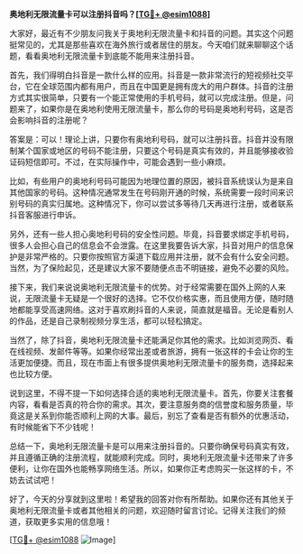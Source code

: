 **奥地利无限流量卡可以注册抖音吗？[[TG💪+ @esim1088](https://t.me/s/esim1088)]**

大家好，最近有不少朋友问我关于奥地利无限流量卡和抖音的问题。其实这个问题挺常见的，尤其是那些喜欢在海外旅行或者居住的朋友。今天咱们就来聊聊这个话题，看看奥地利无限流量卡到底能不能用来注册抖音。

首先，我们得明白抖音是一款什么样的应用。抖音是一款非常流行的短视频社交平台，它在全球范围内都有用户，而且在中国更是拥有庞大的用户群体。抖音的注册方式其实很简单，只要有一个能正常使用的手机号码，就可以完成注册。但是，问题来了，如果你是在奥地利使用无限流量卡，那么你的号码是奥地利号码，这是否会影响抖音的注册呢？

答案是：可以！理论上讲，只要你有奥地利号码，就可以注册抖音。抖音并没有限制某个国家或地区的号码不能注册，只要这个号码是真实有效的，并且能够接收验证码短信即可。不过，在实际操作中，可能会遇到一些小麻烦。

比如，有些用户的奥地利号码可能因为地理位置的原因，被抖音系统误认为是来自其他国家的号码。这种情况通常发生在号码刚开通的时候，系统需要一段时间来识别号码的真实归属地。这种情况下，你可以尝试多等待几天再进行注册，或者联系抖音客服进行申诉。

另外，还有一些人担心奥地利号码的安全性问题。毕竟，抖音要求绑定手机号码，很多人会担心自己的信息会不会泄露。在这里我要告诉大家，抖音对用户的信息保护是非常严格的。只要你按照官方渠道下载应用并注册，就不会有什么安全问题。当然，为了保险起见，还是建议大家不要随便点击不明链接，避免不必要的风险。

接下来，我们来说说奥地利无限流量卡的优势。对于经常需要在国外上网的人来说，无限流量卡无疑是一个很好的选择。它不仅价格实惠，而且使用方便，随时随地都能享受高速网络。这对于喜欢刷抖音的人来说，简直就是福音。无论是看别人的作品，还是自己录制视频分享生活，都可以轻松搞定。

当然了，除了抖音，奥地利无限流量卡还能满足你其他的需求。比如浏览网页、看在线视频、发邮件等等。如果你经常出差或者旅游，拥有一张这样的卡会让你的生活更加便捷。而且，现在市面上有很多提供奥地利无限流量卡的服务商，选择起来也比较方便。

说到这里，不得不提一下如何选择合适的奥地利无限流量卡。首先，你要关注套餐内容，看看是否真的符合你的需求。其次，要注意服务商的信誉度和服务质量，毕竟这是关系到你能否顺利上网的大事。最后，别忘了查看是否有额外的优惠活动，有时候能省下不少钱呢！

总结一下，奥地利无限流量卡是可以用来注册抖音的。只要你确保号码真实有效，并且遵循正确的注册流程，就能顺利完成。同时，奥地利无限流量卡还带来了许多便利，让你在国外也能畅享网络生活。所以，如果你正考虑购买一张这样的卡，不妨去试试吧！

好了，今天的分享就到这里啦！希望我的回答对你有所帮助。如果你还有其他关于奥地利无限流量卡或者其他相关的问题，欢迎随时留言讨论。记得关注我们的频道，获取更多实用的信息哦！

[[TG💪+ @esim1088](https://t.me/s/esim1088) ![Image](https://i.postimg.cc/4NQfJmqS/Snipaste-2025-05-13-00-14-12.png)]